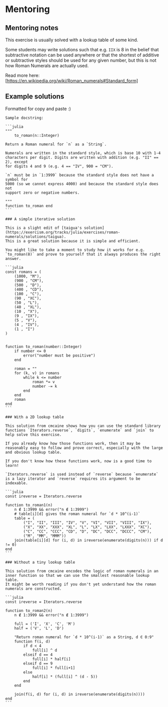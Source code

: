# Mentoring

## Mentoring notes

This exercise is usually solved with a lookup table of some kind.

Some students may write solutions such that e.g. `IIX` is 8 in the belief that subtractive notation can be used anywhere or that the shortest of additive or subtractive styles should be used for any given number, but this is not how Roman Numerals are actually used.

Read more here: [https://en.wikipedia.org/wiki/Roman_numerals#Standard_form]

## Example solutions

Formatted for copy and paste :)

````
Sample docstring:

```julia
"""
    to_roman(n::Integer)

Return a Roman numeral for `n` as a `String`.

Numerals are written in the standard style, which is base 10 with 1-4
characters per digit. Digits are written with addition (e.g. "II" == 2), except
for digits 4 and 9 (e.g. 4 == "IV", 900 = "CM").

`n` must be in `1:3999` because the standard style does not have a symbol for
5000 (so we cannot express 4000) and because the standard style does not
support zero or negative numbers.

"""
function to_roman end
```

### A simple iterative solution

This is a slight edit of [taigua's solution](https://exercism.org/tracks/julia/exercises/roman-numerals/solutions/taigua).
This is a great solution because it is simple and efficient.

You might like to take a moment to study how it works for e.g. `to_roman(8)` and prove to yourself that it always produces the right answer.

```julia
const romans = (
    (1000, "M"),
    (900 , "CM"),
    (500 , "D"),
    (400 , "CD"),
    (100 , "C"),
    (90 , "XC"),
    (50 , "L"),
    (40 , "XL"),
    (10 , "X"),
    (9 , "IX"),
    (5 , "V"),
    (4 , "IV"),
    (1 , "I")
)


function to_roman(number::Integer)
    if number <= 0
        error("number must be positive")
    end

    roman = ""
    for (k, v) in romans
        while k <= number
            roman *= v
            number -= k
        end
    end
    roman
end
```

### With a 2D lookup table

This solution from cmcaine shows how you can use the standard library functions `Iterators.reverse`, `digits`, `enumerate` and `join` to help solve this exercise.

If you already know how those functions work, then it may be reasonably easy to follow and prove correct, especially with the large and obvious lookup table.

If you don't know how these functions work, now is a good time to learn!

`Iterators.reverse` is used instead of `reverse` because `enumerate` is a lazy iterator and `reverse` requires its argument to be indexable.

```julia
const ireverse = Iterators.reverse

function to_roman1(n)
    n ∉ 1:3999 && error("n ∉ 1:3999")
    # table[i][d] gives the roman numeral for `d * 10^(i-1)`
    table = (
        ("I", "II", "III", "IV", "V", "VI", "VII", "VIII", "IX"),
        ("X", "XX", "XXX", "XL", "L", "LX", "LXX", "LXXX", "XC"),
        ("C", "CC", "CCC", "CD", "D", "DC", "DCC", "DCCC", "CM"),
        ("M", "MM", "MMM"))
    join(table[i][d] for (i, d) in ireverse(enumerate(digits(n))) if d != 0)
end
```

### Without a tiny lookup table

This solution from cmcaine encodes the logic of roman numerals in an inner function so that we can use the smallest reasonable lookup table.
It might be worth reading if you don't yet understand how the roman numerals are constructed.

```julia
const ireverse = Iterators.reverse

function to_roman2(n)
    n ∉ 1:3999 && error("n ∉ 1:3999")

    full = ('I', 'X', 'C', 'M')
    half = ('V', 'L', 'D')

    "Return roman numeral for `d * 10^(i-1)` as a String, d ∈ 0:9"
    function f(i, d)
        if d < 4
            full[i] ^ d
        elseif d == 4
            full[i] * half[i]
        elseif d == 9
            full[i] * full[i+1]
        else
            half[i] * (full[i] ^ (d - 5))
        end
    end

    join(f(i, d) for (i, d) in ireverse(enumerate(digits(n))))
end
```
````

